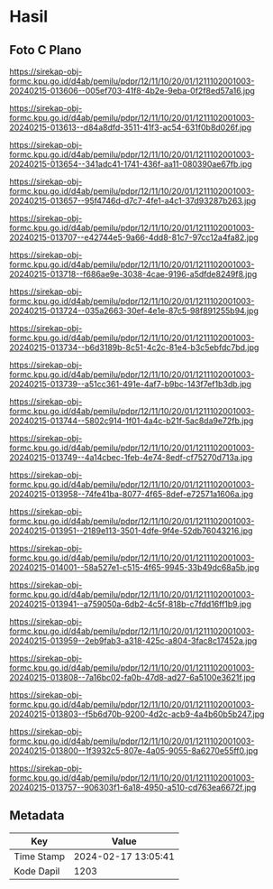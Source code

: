 # Hasil

## Foto C Plano

https://sirekap-obj-formc.kpu.go.id/d4ab/pemilu/pdpr/12/11/10/20/01/1211102001003-20240215-013606--005ef703-41f8-4b2e-9eba-0f2f8ed57a16.jpg

https://sirekap-obj-formc.kpu.go.id/d4ab/pemilu/pdpr/12/11/10/20/01/1211102001003-20240215-013613--d84a8dfd-3511-41f3-ac54-631f0b8d026f.jpg

https://sirekap-obj-formc.kpu.go.id/d4ab/pemilu/pdpr/12/11/10/20/01/1211102001003-20240215-013654--341adc41-1741-436f-aa11-080390ae67fb.jpg

https://sirekap-obj-formc.kpu.go.id/d4ab/pemilu/pdpr/12/11/10/20/01/1211102001003-20240215-013657--95f4746d-d7c7-4fe1-a4c1-37d93287b263.jpg

https://sirekap-obj-formc.kpu.go.id/d4ab/pemilu/pdpr/12/11/10/20/01/1211102001003-20240215-013707--e42744e5-9a66-4dd8-81c7-97cc12a4fa82.jpg

https://sirekap-obj-formc.kpu.go.id/d4ab/pemilu/pdpr/12/11/10/20/01/1211102001003-20240215-013718--f686ae9e-3038-4cae-9196-a5dfde8249f8.jpg

https://sirekap-obj-formc.kpu.go.id/d4ab/pemilu/pdpr/12/11/10/20/01/1211102001003-20240215-013724--035a2663-30ef-4e1e-87c5-98f891255b94.jpg

https://sirekap-obj-formc.kpu.go.id/d4ab/pemilu/pdpr/12/11/10/20/01/1211102001003-20240215-013734--b6d3189b-8c51-4c2c-81e4-b3c5ebfdc7bd.jpg

https://sirekap-obj-formc.kpu.go.id/d4ab/pemilu/pdpr/12/11/10/20/01/1211102001003-20240215-013739--a51cc361-491e-4af7-b9bc-143f7ef1b3db.jpg

https://sirekap-obj-formc.kpu.go.id/d4ab/pemilu/pdpr/12/11/10/20/01/1211102001003-20240215-013744--5802c914-1f01-4a4c-b21f-5ac8da9e72fb.jpg

https://sirekap-obj-formc.kpu.go.id/d4ab/pemilu/pdpr/12/11/10/20/01/1211102001003-20240215-013749--4a14cbec-1feb-4e74-8edf-cf75270d713a.jpg

https://sirekap-obj-formc.kpu.go.id/d4ab/pemilu/pdpr/12/11/10/20/01/1211102001003-20240215-013958--74fe41ba-8077-4f65-8def-e72571a1606a.jpg

https://sirekap-obj-formc.kpu.go.id/d4ab/pemilu/pdpr/12/11/10/20/01/1211102001003-20240215-013951--2189e113-3501-4dfe-9f4e-52db76043216.jpg

https://sirekap-obj-formc.kpu.go.id/d4ab/pemilu/pdpr/12/11/10/20/01/1211102001003-20240215-014001--58a527e1-c515-4f65-9945-33b49dc68a5b.jpg

https://sirekap-obj-formc.kpu.go.id/d4ab/pemilu/pdpr/12/11/10/20/01/1211102001003-20240215-013941--a759050a-6db2-4c5f-818b-c7fdd16ff1b9.jpg

https://sirekap-obj-formc.kpu.go.id/d4ab/pemilu/pdpr/12/11/10/20/01/1211102001003-20240215-013959--2eb9fab3-a318-425c-a804-3fac8c17452a.jpg

https://sirekap-obj-formc.kpu.go.id/d4ab/pemilu/pdpr/12/11/10/20/01/1211102001003-20240215-013808--7a16bc02-fa0b-47d8-ad27-6a5100e3621f.jpg

https://sirekap-obj-formc.kpu.go.id/d4ab/pemilu/pdpr/12/11/10/20/01/1211102001003-20240215-013803--f5b6d70b-9200-4d2c-acb9-4a4b60b5b247.jpg

https://sirekap-obj-formc.kpu.go.id/d4ab/pemilu/pdpr/12/11/10/20/01/1211102001003-20240215-013800--1f3932c5-807e-4a05-9055-8a6270e55ff0.jpg

https://sirekap-obj-formc.kpu.go.id/d4ab/pemilu/pdpr/12/11/10/20/01/1211102001003-20240215-013757--906303f1-6a18-4950-a510-cd763ea6672f.jpg


## Metadata

| Key        | Value               |
| ---------- | ------------------- |
| Time Stamp | 2024-02-17 13:05:41 |
| Kode Dapil | 1203                |



